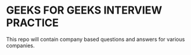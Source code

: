 # GEEKS FOR GEEKS INTERVIEW PRACTICE
 This repo will contain company based questions and answers for various companies. 
